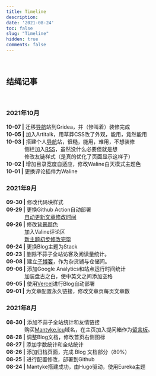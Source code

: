 ```yaml
---
title: Timeline
description: 
date: '2021-08-24'
toc: false
slug: "Timeline"
hidden: true
comments: false
---
```


<style>
.article-header {
    display: none;
  }
.article-footer {
  display: none;
  }
</style>
<br>


## 结绳记事
<br>

### 2021年10月
**10-07 |** 迁移[导航](https://archive.mantyke.icu/)站到Gridea，并（惨叫着）装修完成   
**10-05 |** 加入Artitalk，用草莽CSS改了外观，能用，竟然能用    
**10-03 |** 搭建个人[导航](https://archive.mantyke.icu/)站，很糙，能用，难用，不想装修      
&emsp;&emsp;&ensp;&emsp;侧栏加入[RSS](http://localhost:1313/index.xml)，虽然没什么必要但就是想   
&emsp;&emsp;&ensp;&emsp;修改友链样式（是真的优化了页面显示这样子）    
**10-02 |** 增加目录宽度自适应，修改Waline白天模式主题色     
**10-01 |** 更换评论插件为Waline    
### 2021年9月
**09-30 |** 修改代码块样式  
**09-29 |** 更换Github Action自动部署   
&emsp;&emsp;&ensp;&emsp;[自动更新文章修改时间](https://mantyke.icu/2021/47a5331b/)   
**09-26 |** 修改[背景颜色](https://mantyke.icu/2021/a08f1963/)  
&emsp;&emsp;&ensp;&emsp;加入Valine评论区     
&emsp;&emsp;&ensp;&emsp;[新主题初步修改完毕](https://mantyke.icu/2021/f9f0ec87/)     
**09-24 |** 更换Blog主题为Stack  
**09-23 |** 删除不蒜子全站访客及阅读量统计。  
**09-08 |** 建立[子博客](https://ink.mantyke.icu)，作为杂货铺与仓储间。  
**09-06 |** 添加Google Analytics和站点运行时间统计  
&emsp;&emsp;&ensp;&emsp;加装盘古之白，使中英文之间添加空格  
**09-05 |** 使用[Vercel](https://vercel.com/dashboard)进行Blog自动部署  
**09-01 |** 为文章配置永久链接，修改文章页每页文章数  
### 2021年8月
**08-30 |** 添加不蒜子全站统计和友情链接  
&emsp;&emsp;&ensp;&emsp;购买[Mantyke.icu](https://mantyke.icu)域名，在主页加入提问箱作为[留言板](https://box.n3ko.co/_/Mantyke)。  
**08-28 |** 调整Blog文档，修改首页右侧图标  
**08-27 |** 添加字数统计和全站统计  
**08-26 |** 添加归档页面，完成 Blog 文档部分（80%）  
**08-25 |** 进行配置修改，部署到Github    
**08-24 |** Mantyke搭建成功，由Hugo驱动，使用Eureka主题

<br/>  